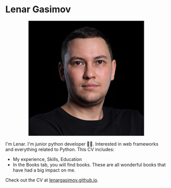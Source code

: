 # Lenar Gasimov

<p align="center">
  <img width="360" src="profile.jpg" alt="profile" />
</p>

I'm Lenar. I'm junior python developer 👨‍💻. Interested in web frameworks and everything related to Python.
This CV includes:
* My experience, Skills, Education
* In the Books tab, you will find books. These are all wonderful books that have had a big impact on me.

Check out the CV at [lenargasimov.github.io](https://lenargasimov.github.io).
